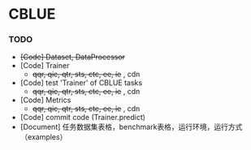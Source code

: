 # CBLUE



### TODO

- ~~[Code] Dataset, DataProcessor~~
- [Code] Trainer
  - ~~qqr, qic, qtr, sts, ctc, ee, ie~~ , cdn
- [Code] test 'Trainer' of CBLUE tasks
  - ~~qqr, qic, qtr, sts, ctc, ee, ie~~ , cdn
- [Code] Metrics
  - ~~qqr, qic, qtr, sts, ctc, ee, ie~~ , cdn
- [Code] commit code (Trainer.predict)
- [Document] 任务数据集表格，benchmark表格，运行环境，运行方式（examples）

